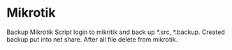 # Mikrotik
Backup Mikrotik
Script login to mikritik and back up *.src, *.backup. Created backup put into net share. After all file delete from mikrotik.
